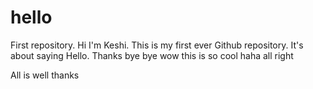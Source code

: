 # hello
First repository.
Hi I'm Keshi. This is my first ever Github repository.
It's about saying Hello.
Thanks
bye bye
wow this is so cool haha
all right

All is well
thanks